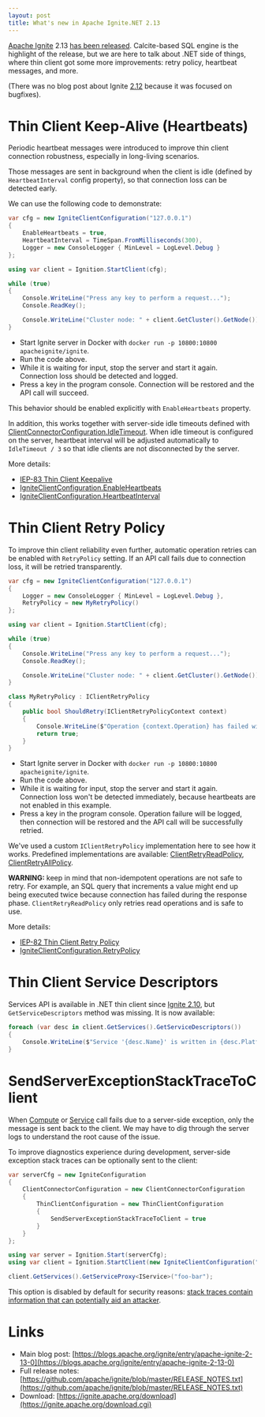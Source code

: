 ```yaml
---
layout: post
title: What's new in Apache Ignite.NET 2.13
---
```


[Apache Ignite](https://ignite.apache.org/) 2.13 [has been released](https://blogs.apache.org/ignite/entry/apache-ignite-2-13-0).
Calcite-based SQL engine is the highlight of the release, but we are here to talk about .NET side of things, where thin client got some more improvements: retry policy, heartbeat messages, and more. 

(There was no blog post about Ignite [2.12](https://blogs.apache.org/ignite/entry/apache-ignite-2-12-0) because it was focused on bugfixes).

# Thin Client Keep-Alive (Heartbeats)

Periodic heartbeat messages were introduced to improve thin client connection robustness, especially in long-living scenarios.

Those messages are sent in background when the client is idle (defined by `HeartbeatInterval` config property), so that connection loss can be detected early.

We can use the following code to demonstrate:

```csharp
var cfg = new IgniteClientConfiguration("127.0.0.1")
{
    EnableHeartbeats = true,
    HeartbeatInterval = TimeSpan.FromMilliseconds(300),
    Logger = new ConsoleLogger { MinLevel = LogLevel.Debug }
};

using var client = Ignition.StartClient(cfg);

while (true)
{
    Console.WriteLine("Press any key to perform a request...");
    Console.ReadKey();

    Console.WriteLine("Cluster node: " + client.GetCluster().GetNode());
}
```

* Start Ignite server in Docker with `docker run -p 10800:10800 apacheignite/ignite`.
* Run the code above.
* While it is waiting for input, stop the server and start it again. Connection loss should be detected and logged.
* Press a key in the program console. Connection will be restored and the API call will succeed.

This behavior should be enabled explicitly with `EnableHeartbeats` property.

In addition, this works together with server-side idle timeouts defined with [ClientConnectorConfiguration.IdleTimeout](https://ignite.apache.org/releases/latest/dotnetdoc/api/Apache.Ignite.Core.Configuration.ClientConnectorConfiguration.html#Apache_Ignite_Core_Configuration_ClientConnectorConfiguration_IdleTimeout).
When idle timeout is configured on the server, heartbeat interval will be adjusted automatically to `IdleTimeout / 3` so that idle clients are not disconnected by the server.

More details:

* [IEP-83 Thin Client Keepalive](https://cwiki.apache.org/confluence/display/IGNITE/IEP-83+Thin+Client+Keepalive)
* [IgniteClientConfiguration.EnableHeartbeats](https://ignite.apache.org/releases/latest/dotnetdoc/api/Apache.Ignite.Core.Client.IgniteClientConfiguration.html#Apache_Ignite_Core_Client_IgniteClientConfiguration_EnableHeartbeats)
* [IgniteClientConfiguration.HeartbeatInterval](https://ignite.apache.org/releases/latest/dotnetdoc/api/Apache.Ignite.Core.Client.IgniteClientConfiguration.html#Apache_Ignite_Core_Client_IgniteClientConfiguration_HeartbeatInterval)

# Thin Client Retry Policy

To improve thin client reliability even further, automatic operation retries can be enabled with `RetryPolicy` setting.
If an API call fails due to connection loss, it will be retried transparently.

```cs
var cfg = new IgniteClientConfiguration("127.0.0.1")
{
    Logger = new ConsoleLogger { MinLevel = LogLevel.Debug },
    RetryPolicy = new MyRetryPolicy()
};

using var client = Ignition.StartClient(cfg);

while (true)
{
    Console.WriteLine("Press any key to perform a request...");
    Console.ReadKey();

    Console.WriteLine("Cluster node: " + client.GetCluster().GetNode());
}

class MyRetryPolicy : IClientRetryPolicy
{
    public bool ShouldRetry(IClientRetryPolicyContext context)
    {
        Console.WriteLine($"Operation {context.Operation} has failed with error '{context.Exception.Message}'.");
        return true;
    }
}
```

* Start Ignite server in Docker with `docker run -p 10800:10800 apacheignite/ignite`.
* Run the code above.
* While it is waiting for input, stop the server and start it again. Connection loss won't be detected immediately, because heartbeats are not enabled in this example.
* Press a key in the program console. Operation failure will be logged, then connection will be restored and the API call will be successfully retried.

We've used a custom `IClientRetryPolicy` implementation here to see how it works. Predefined implementations are available: [ClientRetryReadPolicy](https://ignite.apache.org/releases/latest/dotnetdoc/api/Apache.Ignite.Core.Client.ClientRetryReadPolicy.html),
[ClientRetryAllPolicy](https://ignite.apache.org/releases/latest/dotnetdoc/api/Apache.Ignite.Core.Client.ClientRetryAllPolicy.html).

**WARNING:** keep in mind that non-idempotent operations are not safe to retry. For example, an SQL query that increments a value might end up being executed twice because connection has failed during the response phase.
`ClientRetryReadPolicy` only retries read operations and is safe to use.

More details:

* [IEP-82 Thin Client Retry Policy](https://cwiki.apache.org/confluence/pages/viewpage.action?pageId=195727946)
* [IgniteClientConfiguration.RetryPolicy](https://ignite.apache.org/releases/latest/dotnetdoc/api/Apache.Ignite.Core.Client.IgniteClientConfiguration.html#Apache_Ignite_Core_Client_IgniteClientConfiguration_RetryPolicy)

# Thin Client Service Descriptors

Services API is available in .NET thin client since [Ignite 2.10](https://ptupitsyn.github.io/Whats-New-In-Ignite-Net-2.10/), but `GetServiceDescriptors` method was missing.
It is now available:

```csharp
foreach (var desc in client.GetServices().GetServiceDescriptors())
{
    Console.WriteLine($"Service '{desc.Name}' is written in {desc.PlatformType}.");
}
```

# SendServerExceptionStackTraceToClient

When [Compute](https://ignite.apache.org/releases/latest/dotnetdoc/api/Apache.Ignite.Core.Client.Compute.IComputeClient.html) or [Service](https://ignite.apache.org/releases/latest/dotnetdoc/api/Apache.Ignite.Core.Client.Services.IServicesClient.html)
call fails due to a server-side exception, only the message is sent back to the client. We may have to dig through the server logs to understand the root cause of the issue. 

To improve diagnostics experience during development, server-side exception stack traces can be optionally sent to the client:

```csharp
var serverCfg = new IgniteConfiguration
{
    ClientConnectorConfiguration = new ClientConnectorConfiguration
    {
        ThinClientConfiguration = new ThinClientConfiguration
        {
            SendServerExceptionStackTraceToClient = true
        }
    }
};

using var server = Ignition.Start(serverCfg);
using var client = Ignition.StartClient(new IgniteClientConfiguration("127.0.0.1"));

client.GetServices().GetServiceProxy<IService>("foo-bar");
```

This option is disabled by default for security reasons: [stack traces contain information that can potentially aid an attacker](https://cwe.mitre.org/data/definitions/497.html).


# Links

* Main blog post: [https://blogs.apache.org/ignite/entry/apache-ignite-2-13-0](https://blogs.apache.org/ignite/entry/apache-ignite-2-13-0) 
* Full release notes: [https://github.com/apache/ignite/blob/master/RELEASE_NOTES.txt](https://github.com/apache/ignite/blob/master/RELEASE_NOTES.txt)
* Download: [https://ignite.apache.org/download](https://ignite.apache.org/download.cgi)
